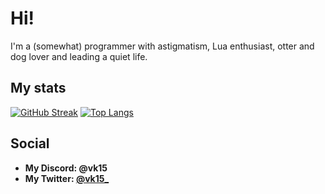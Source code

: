 # **Hi!**

I'm a (somewhat) programmer with astigmatism, Lua enthusiast, otter and dog lover and leading a quiet life.

## My stats

[![GitHub Streak](http://github-readme-streak-stats.herokuapp.com?user=VicKaoy&theme=highcontrast&border_radius=5&mode=weekly&card_width=0)](https://git.io/streak-stats) [![Top Langs](https://github-readme-stats.vercel.app/api/top-langs/?username=VicKaoy&theme=highcontrast)](https://github.com/anuraghazra/github-readme-stats)

## Social

+ **My Discord: @vk15**
+ **My Twitter: [@vk15_](https://x.com/vk15_)**
